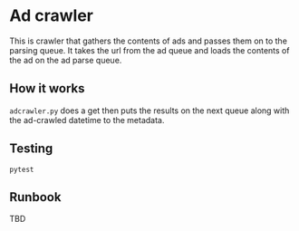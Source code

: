 # Ad crawler

This is crawler that gathers the contents of ads and passes them on to the parsing queue. It takes the url from the ad queue and loads the contents of the ad on the ad parse queue.

## How it works

`adcrawler.py` does a get then puts the results on the next queue along with the ad-crawled datetime to the metadata.

## Testing

`pytest`

## Runbook

TBD

